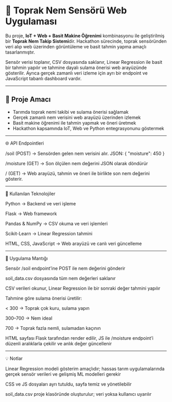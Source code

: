 # 🌱 Toprak Nem Sensörü Web Uygulaması

Bu proje, **IoT + Web + Basit Makine Öğrenimi** kombinasyonu ile geliştirilmiş bir **Toprak Nem Takip Sistemi**dir. Hackathon sürecinde, toprak sensöründen veri alıp web üzerinden görüntüleme ve basit tahmin yapma amaçlı tasarlanmıştır.  

Sensör verisi toplanır, CSV dosyasında saklanır, Linear Regression ile basit bir tahmin yapılır ve tahmine dayalı sulama önerisi web arayüzünde gösterilir. Ayrıca gerçek zamanlı veri izleme için ayrı bir endpoint ve JavaScript tabanlı dashboard vardır.

---

## 🎯 Proje Amacı
- Tarımda toprak nemi takibi ve sulama önerisi sağlamak  
- Gerçek zamanlı nem verisini web arayüzü üzerinden izlemek  
- Basit makine öğrenimi ile tahmin yapmak ve öneri üretmek  
- Hackathon kapsamında IoT, Web ve Python entegrasyonunu göstermek  

---
🌐 API Endpointleri

/soil (POST) → Sensörden gelen nem verisini alır. JSON: { "moisture": 450 }

/moisture (GET) → Son ölçülen nem değerini JSON olarak döndürür

/ (GET) → Web arayüzü, tahmin ve öneri ile birlikte son nem değerini gösterir.

---

🧠 Kullanılan Teknolojiler

Python → Backend ve veri işleme

Flask → Web framework

Pandas & NumPy → CSV okuma ve veri işlemleri

Scikit-Learn → Linear Regression tahmini

HTML, CSS, JavaScript → Web arayüzü ve canlı veri güncelleme

---

🔧 Uygulama Mantığı

Sensör /soil endpoint’ine POST ile nem değerini gönderir

soil_data.csv dosyasında tüm nem değerleri saklanır

CSV verileri okunur, Linear Regression ile bir sonraki değer tahmini yapılır

Tahmine göre sulama önerisi üretilir:

< 300 → Toprak çok kuru, sulama yapın

300–700 → Nem ideal

700 → Toprak fazla nemli, sulamadan kaçının

HTML sayfası Flask tarafından render edilir, JS ile /moisture endpoint’i düzenli aralıklarla çekilir ve anlık değer güncellenir

---

💡 Notlar

Linear Regression modeli gösterim amaçlıdır; hassas tarım uygulamalarında gerçek sensör verileri ve gelişmiş ML modelleri gerekir

CSS ve JS dosyaları ayrı tutuldu, sayfa temiz ve yönetilebilir

soil_data.csv proje klasöründe oluşturulur; veri yoksa kullanıcı uyarılır

